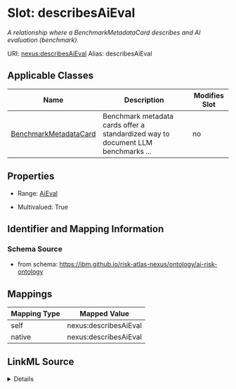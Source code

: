 

# Slot: describesAiEval


_A relationship where a BenchmarkMetadataCard describes and AI evaluation (benchmark)._





URI: [nexus:describesAiEval](https://ibm.github.io/risk-atlas-nexus/ontology/describesAiEval)
Alias: describesAiEval

<!-- no inheritance hierarchy -->





## Applicable Classes

| Name | Description | Modifies Slot |
| --- | --- | --- |
| [BenchmarkMetadataCard](BenchmarkMetadataCard.md) | Benchmark metadata cards offer a standardized way to document LLM benchmarks ... |  no  |







## Properties

* Range: [AiEval](AiEval.md)

* Multivalued: True





## Identifier and Mapping Information







### Schema Source


* from schema: https://ibm.github.io/risk-atlas-nexus/ontology/ai-risk-ontology




## Mappings

| Mapping Type | Mapped Value |
| ---  | ---  |
| self | nexus:describesAiEval |
| native | nexus:describesAiEval |




## LinkML Source

<details>
```yaml
name: describesAiEval
description: A relationship where a BenchmarkMetadataCard describes and AI evaluation
  (benchmark).
from_schema: https://ibm.github.io/risk-atlas-nexus/ontology/ai-risk-ontology
rank: 1000
domain: BenchmarkMetadataCard
alias: describesAiEval
domain_of:
- BenchmarkMetadataCard
inverse: hasBenchmarkMetadata
range: AiEval
multivalued: true
inlined: false

```
</details>
